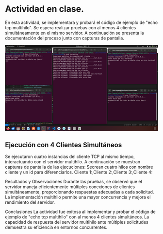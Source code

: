 # Actividad en clase.

En esta actividad, se implementará y probará el código de ejemplo de "echo tcp multihilo". 
Se espera realizar pruebas con al menos 4 clientes simultáneamente en el mismo servidor. 
A continuación se presenta la documentación del proceso junto con capturas de pantalla.


![imagen](img_2.png)


## Ejecución con 4 Clientes Simultáneos

Se ejecutaron cuatro instancias del cliente TCP al mismo tiempo, interactuando con el servidor multihilo. A continuación se muestran capturas de pantalla de las ejecuciones:
Secrean cuatro hilos con nombre cliente y un id para diferenciarlos. 
Cliente 1:,Cliente 2:,Cliente 3:,Cliente 4:

Resultados y Observaciones
Durante las pruebas, se observó que el servidor maneja eficientemente múltiples conexiones de clientes simultáneamente, proporcionando respuestas adecuadas a cada solicitud. La implementación multihilo permite una mayor concurrencia y mejora el rendimiento del servidor.

Conclusiones
La actividad fue exitosa al implementar y probar el código de ejemplo de "echo tcp multihilo" con al menos 4 clientes simultáneos. La capacidad de respuesta del servidor multihilo ante múltiples solicitudes demuestra su eficiencia en entornos concurrentes.


